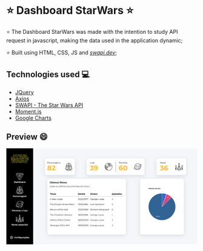 # :star: Dashboard StarWars :star:

:star: The Dashboard StarWars was made with the intention to study API request in javascript, making the data used in the application dynamic;

:star: Built using HTML, CSS, JS and [_swapi.dev_](https://swapi.dev/);

## Technologies used 💻
- [JQuery](https://jquery.com/)
- [Axios](https://github.com/axios/axios)
- [SWAPI - The Star Wars API](https://swapi.dev/)
- [Moment.js](https://momentjs.com/)
- [Google Charts](https://developers.google.com/chart)


## Preview :smile:

![home page desktop](https://github.com/RaissaMoreira/Dashboard_Starwars/blob/master/assets/dashboard-img.png?raw=true)
